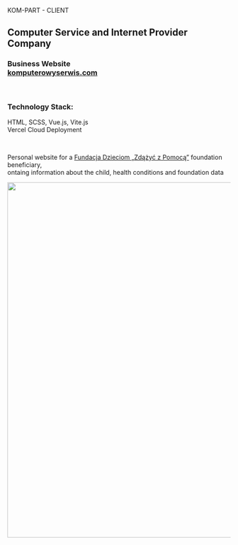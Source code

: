 <p>KOM-PART - CLIENT</p>
<h2>
   Computer Service and Internet Provider Company <br />
</h1>
<h3>
  Business Website <br />
  <a href="https://www.komputerowyserwis.com">komputerowyserwis.com</a> <br />
</h3>

<br />

<h3>Technology Stack:</h3>
<p>
  HTML, SCSS, Vue.js, Vite.js <br />
  Vercel Cloud Deployment
</p>

<br />

<p>
  Personal website for a <a href="https://dzieciom.pl">Fundacja Dzieciom „Zdążyć z Pomocą”</a> foundation beneficiary, <br />
  ontaing information about the child, health conditions and foundation data
</p>

<img src="https://github.com/user-attachments/assets/8780852b-47b7-49f5-bdb6-effb57ccb9f0" width="800px" height="auto"/>
